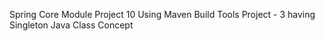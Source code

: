 Spring Core Module Project 10 Using Maven Build Tools Project - 3 having Singleton Java Class Concept

